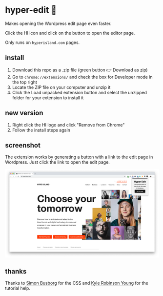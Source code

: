 # hyper-edit 📝

Makes opening the Wordpress edit page even faster.

Click the HI icon and click on the button to open the editor page.

Only runs on `hyperisland.com` pages.

## install

1. Download this repo as a .zip file (green button 👉 Download as zip)
2. Go to `chrome://extensions/` and check the box for Developer mode in the top right
3. Locate the ZIP file on your computer and unzip it
4. Click the Load unpacked extension button and select the unzipped folder for your extension to install it

## new version

1. Right click the HI logo and click "Remove from Chrome"
2. Follow the install steps again

## screenshot

The extension works by generating a button with a link to the edit page in Wordpress. Just click the link to open the edit page.

![](images/screenshot2.png)

## thanks

Thanks to [Simon Busborg](https://codepen.io/simonbusborg/pen/cyxad?editors=1100) for the CSS and [Kyle Robinson Young](https://www.youtube.com/watch?v=Ipa58NVGs_c) for the tutorial help.
